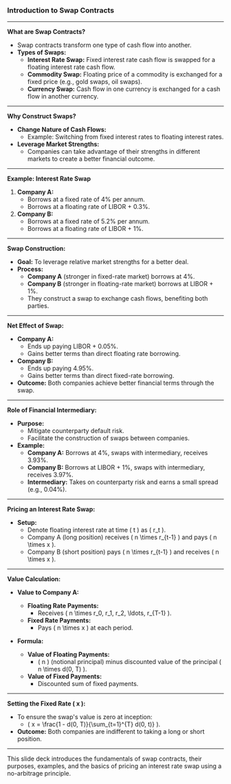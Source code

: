 ### Introduction to Swap Contracts

---

**What are Swap Contracts?**
- Swap contracts transform one type of cash flow into another.
- **Types of Swaps:**
  - **Interest Rate Swap:** Fixed interest rate cash flow is swapped for a floating interest rate cash flow.
  - **Commodity Swap:** Floating price of a commodity is exchanged for a fixed price (e.g., gold swaps, oil swaps).
  - **Currency Swap:** Cash flow in one currency is exchanged for a cash flow in another currency.

---

**Why Construct Swaps?**
- **Change Nature of Cash Flows:**
  - Example: Switching from fixed interest rates to floating interest rates.
- **Leverage Market Strengths:**
  - Companies can take advantage of their strengths in different markets to create a better financial outcome.

---

**Example: Interest Rate Swap**
1. **Company A:**
   - Borrows at a fixed rate of 4% per annum.
   - Borrows at a floating rate of LIBOR + 0.3%.
2. **Company B:**
   - Borrows at a fixed rate of 5.2% per annum.
   - Borrows at a floating rate of LIBOR + 1%.

---

**Swap Construction:**
- **Goal:** To leverage relative market strengths for a better deal.
- **Process:**
  - **Company A** (stronger in fixed-rate market) borrows at 4%.
  - **Company B** (stronger in floating-rate market) borrows at LIBOR + 1%.
  - They construct a swap to exchange cash flows, benefiting both parties.

---

**Net Effect of Swap:**
- **Company A:**
  - Ends up paying LIBOR + 0.05%.
  - Gains better terms than direct floating rate borrowing.
- **Company B:**
  - Ends up paying 4.95%.
  - Gains better terms than direct fixed-rate borrowing.
- **Outcome:** Both companies achieve better financial terms through the swap.

---

**Role of Financial Intermediary:**
- **Purpose:**
  - Mitigate counterparty default risk.
  - Facilitate the construction of swaps between companies.
- **Example:**
  - **Company A:** Borrows at 4%, swaps with intermediary, receives 3.93%.
  - **Company B:** Borrows at LIBOR + 1%, swaps with intermediary, receives 3.97%.
  - **Intermediary:** Takes on counterparty risk and earns a small spread (e.g., 0.04%).

---

**Pricing an Interest Rate Swap:**
- **Setup:**
  - Denote floating interest rate at time \( t \) as \( r_t \).
  - Company A (long position) receives \( n \times r_{t-1} \) and pays \( n \times x \).
  - Company B (short position) pays \( n \times r_{t-1} \) and receives \( n \times x \).

---

**Value Calculation:**
- **Value to Company A:**
  - **Floating Rate Payments:**
    - Receives \( n \times r_0, r_1, r_2, \ldots, r_{T-1} \).
  - **Fixed Rate Payments:**
    - Pays \( n \times x \) at each period.

- **Formula:**
  - **Value of Floating Payments:** 
    - \( n \) (notional principal) minus discounted value of the principal \( n \times d(0, T) \).
  - **Value of Fixed Payments:**
    - Discounted sum of fixed payments.

---

**Setting the Fixed Rate \( x \):**
- To ensure the swap's value is zero at inception:
  - \( x = \frac{1 - d(0, T)}{\sum_{t=1}^{T} d(0, t)} \).
- **Outcome:** Both companies are indifferent to taking a long or short position.

---

This slide deck introduces the fundamentals of swap contracts, their purposes, examples, and the basics of pricing an interest rate swap using a no-arbitrage principle.